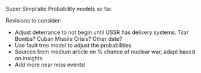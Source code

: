 Super Simplistic Probability models so far.

Revisions to consider:
- Adjust deterrance to not begin until USSR has delivery systems. Tsar Bomba? Cuban Missile Crisis? Other date?
- Use fault tree model to adjust the probabilities
- Sources from medium article on % chance of nuclear war, adapt based on insights
- Add more near miss events!
